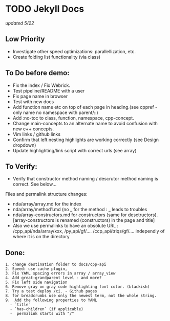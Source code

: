 # TODO Jekyll Docs

_updated 5/22_

## Low Priority

- Investigate other speed optimizations: parallellization, etc.
- Create folding list functionality (via class)

## To Do before demo:

- Fix the index / Fix Webrick.
- Test pipeline/README with a user
- Fix page name in browser
- Test with new docs
- Add function name etc on top of each page in heading.(see cppref - only name no namespace with parent/::)
- Add :no-toc to class, function, namespace, cpp-concept.
- Change main-concepts to an alternate name to avoid confusion with new c++ concepts.
- Vim links / github links
- Confirm that left nesting highlights are working correctly (see Design dropdown)
- Update highlighting/link script with correct urls (see array)

## To Verify:

- Verify that constructor method naming / descrutor method naming is correct. See below...

Files and permalink structure changes:

- nda/array/array.md for the index
- nda/array/method1.md (no _ for the method : _ leads to troubles
- nda/array-constructors.md for constructors (same for desctructors).
  [array-constructors is renamed (constructors) in the page and title]
- Also we use permalinks to have an obsolute URL :
  /cpp_api/nda/array/xxx, /py_api/gf/…. /ccp_api/triqs/gf/…. independly of where it is on the directory

## Done:

    1. change destination folder to docs/cpp-api
    2. Speed: use cache plugin,
    3. Fix YAML spacing errors in array / array_view
    4. Add great-grandparent level - and more?
    5. Fix left side navigation
    6. Remove gray on gray code highlighting font color. (blackish)
    7. Try a test deploy /ci. - Github pages
    8. for breadcrumbs use only the newest term, not the whole string.
    9.  Add the following properties to YAML
      - `title`
      - `has-children` (if applicable)
      -  permalink starts with "/"
